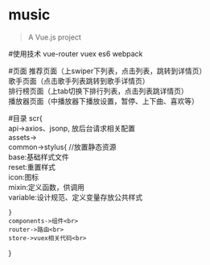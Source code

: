 # music

> A Vue.js project

#使用技术
vue-router vuex es6 webpack 

#页面
推荐页面（上swiper下列表，点击列表，跳转到详情页）<br>
歌手页面（点击歌手列表跳转到歌手详情页）<br>
排行榜页面（上tab切换下排行列表，点击列表跳详情页）<br>
播放器页面（中播放器下播放设置，暂停、上下曲、喜欢等）<br>

#目录
scr{<br>
    api->axios、jsonp, 放后台请求相关配置<br/>
    assets-><br>
    common->stylus{  //放置静态资源 <br>
      base:基础样式文件<br>
      reset:重置样式<br>
      icon:图标<br>
      mixin:定义函数，供调用<br>
      variable:设计规范、定义变量存放公共样式<br>
      
    }
    components->组件<br>
    router->路由<br>
    store->vuex相关代码<br>
}
